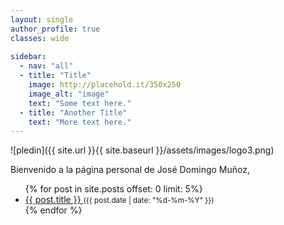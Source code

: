 ```yaml
---
layout: single
author_profile: true
classes: wide
  
sidebar:
  - nav: "all"
  - title: "Title"
    image: http://placehold.it/350x250
    image_alt: "image"
    text: "Some text here."
  - title: "Another Title"
    text: "More text here."
---
```


![pledin]({{ site.url }}{{ site.baseurl }}/assets/images/logo3.png)

Bienvenido a la página personal de José Domingo Muñoz, 

<ul>
  {% for post in site.posts offset: 0 limit: 5%}
    <li>
      <a href="{{ site.baseurl }}{{ post.url }}">
        {{ post.title }}
      </a>
      <small>({{ post.date | date: "%d-%m-%Y" }})</small>
    </li>
  {% endfor %}
</ul>